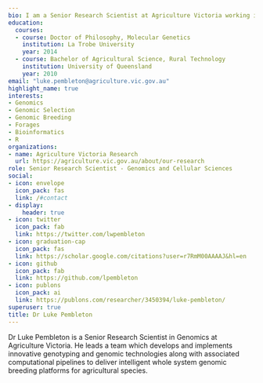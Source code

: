 ```yaml
---
bio: I am a Senior Research Scientist at Agriculture Victoria working in Genomics and Cellular Sciences of agricultural forages and crops.
education:
  courses:
  - course: Doctor of Philosophy, Molecular Genetics
    institution: La Trobe University
    year: 2014
  - course: Bachelor of Agricultural Science, Rural Technology
    institution: University of Queensland
    year: 2010
email: "luke.pembleton@agriculture.vic.gov.au"
highlight_name: true
interests:
- Genomics
- Genomic Selection
- Genomic Breeding
- Forages
- Bioinformatics
- R
organizations:
- name: Agriculture Victoria Research
  url: https://agriculture.vic.gov.au/about/our-research
role: Senior Research Scientist - Genomics and Cellular Sciences
social:
- icon: envelope
  icon_pack: fas
  link: /#contact
- display:
    header: true
- icon: twitter
  icon_pack: fab
  link: https://twitter.com/lwpembleton
- icon: graduation-cap
  icon_pack: fas
  link: https://scholar.google.com/citations?user=r7RmM00AAAAJ&hl=en
- icon: github
  icon_pack: fab
  link: https://github.com/lpembleton
- icon: publons
  icon_pack: ai
  link: https://publons.com/researcher/3450394/luke-pembleton/
superuser: true
title: Dr Luke Pembleton
---
```


Dr Luke Pembleton is a Senior Research Scientist in Genomics at Agriculture Victoria. He leads a team which develops and implements innovative genotyping and genomic technologies along with associated computational pipelines to deliver intelligent whole system genomic breeding platforms for agricultural species. 

